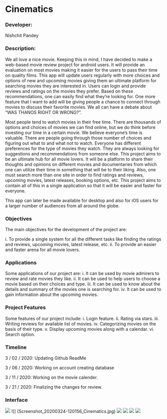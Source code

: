 
# Cinematics

### Developer:
Nishchit Pandey

### Description:
We all love a nice movie. Keeping this in mind, I have decided to make a web-based movie review project for android users. It will provide an evaluation on most movies making it easier for the users to pass their time on quality films. This app will update users regularly with more choices and options of new and upcoming movies giving them an ultimate platform for searching movies they are interested in. Users can login and provide reviews and ratings on the movies they prefer. Based on these recommendations, one can easily find what they’re looking for. One more feature that I want to add will be giving people a chance to connect through movies to discuss their favorite movies. We all can have a debate about “WAS THANOS RIGHT OR WRONG?”. 

Most people tend to watch movies in their free time. There are thousands of options and choices of movies we can find online, but we do think before investing our time in a certain movie. We believe everyone’s time is valuable. There are people going through those number of choices and figuring out what to and what not to watch. Everyone has different preferences for the type of movies they watch. They are always looking for suggestions and recommendations from someone else.  This project aims to be an ultimate hub for all movie lovers. It will be a platform to share their thoughts and opinions on different movies and documentaries from which one can utilize their time in something that will be to their liking.
Also, one must search more than one site in order to find ratings and reviews, upcoming movies, latest releases, booking options, etc. This project aims to contain all of this in a single application so that it will be easier and faster for everyone.

This app can later be made available for desktop and also for iOS users for a larger number of audiences from all around the globe. 

### Objectives
The main objectives for the development of the project are:

i.	To provide a single system for all the different tasks like finding the ratings and      reviews, upcoming movies, latest release, etc.
ii.	To provide an easier and faster arena for all movie lovers.

### Applications
Some applications of our project are:
i.	It can be used by movie admirers to review and rate movies they like.
ii.	It can be used to help users to choose a movie based on their choices and type.
iii.	It can be used to know about the details and summary of the movies one is searching for.
iv.	It can be used to gain information about the upcoming movies.

### Project Features
Some features of our project include:
i.	Login feature.
ii.	Rating via stars.
iii.	Writing reviews for available list of movies.
iv.	Categorizing movies on the basis of their type.
v.	Display upcoming movies along with a calendar.
vi.	Search option.

### Timeline
3 / 02 / 2020: Updating Github ReadMe

3 / 06 / 2020: Working on account creating database

3 / 11 / 2020: Working on the movie calender.

3 / 21 / 2020: Finalizing the changes for review.

### Interface

![](Screenshot_20200324-120122_Cinematics.jpg)
![] (Screenshot_20200324-120156_Cinematics.jpg)
![](Screenshot_20200324-120200_Cinematics.jpg)
![](Screenshot_20200324-120205_Cinematics.jpg)
![](Screenshot_20200324-120210_Cinematics.jpg)
![](Screenshot_20200324-120232_Cinematics.jpg)
